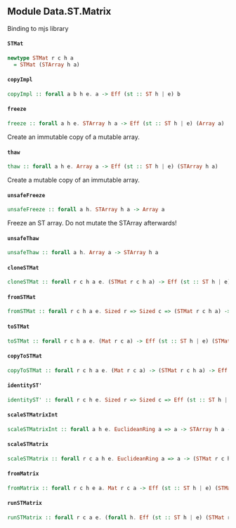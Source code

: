 ## Module Data.ST.Matrix

Binding to mjs library

#### `STMat`

``` purescript
newtype STMat r c h a
  = STMat (STArray h a)
```

#### `copyImpl`

``` purescript
copyImpl :: forall a b h e. a -> Eff (st :: ST h | e) b
```

#### `freeze`

``` purescript
freeze :: forall a h e. STArray h a -> Eff (st :: ST h | e) (Array a)
```

Create an immutable copy of a mutable array.

#### `thaw`

``` purescript
thaw :: forall a h e. Array a -> Eff (st :: ST h | e) (STArray h a)
```

Create a mutable copy of an immutable array.

#### `unsafeFreeze`

``` purescript
unsafeFreeze :: forall a h. STArray h a -> Array a
```

Freeze an ST array. Do not mutate the STArray afterwards!

#### `unsafeThaw`

``` purescript
unsafeThaw :: forall a h. Array a -> STArray h a
```

#### `cloneSTMat`

``` purescript
cloneSTMat :: forall r c h a e. (STMat r c h a) -> Eff (st :: ST h | e) (STMat r c h a)
```

#### `fromSTMat`

``` purescript
fromSTMat :: forall r c h a e. Sized r => Sized c => (STMat r c h a) -> Eff (st :: ST h | e) (Mat r c a)
```

#### `toSTMat`

``` purescript
toSTMat :: forall r c h a e. (Mat r c a) -> Eff (st :: ST h | e) (STMat r c h a)
```

#### `copyToSTMat`

``` purescript
copyToSTMat :: forall r c h a e. (Mat r c a) -> (STMat r c h a) -> Eff (st :: ST h | e) Unit
```

#### `identityST'`

``` purescript
identityST' :: forall r c h e. Sized r => Sized c => Eff (st :: ST h | e) (STMat r c h Number)
```

#### `scaleSTMatrixInt`

``` purescript
scaleSTMatrixInt :: forall a h e. EuclideanRing a => a -> STArray h a -> Eff (st :: ST h | e) Unit
```

#### `scaleSTMatrix`

``` purescript
scaleSTMatrix :: forall r c a h e. EuclideanRing a => a -> (STMat r c h a) -> Eff (st :: ST h | e) (STMat r c h a)
```

#### `fromMatrix`

``` purescript
fromMatrix :: forall r c h e a. Mat r c a -> Eff (st :: ST h | e) (STMat r c h a)
```

#### `runSTMatrix`

``` purescript
runSTMatrix :: forall r c a e. (forall h. Eff (st :: ST h | e) (STMat r c h a)) -> Eff e (Mat r c a)
```
